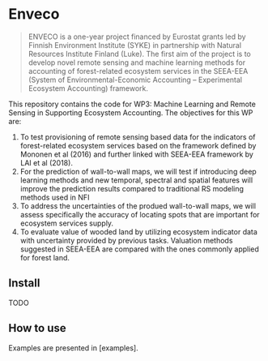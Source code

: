 # Enveco
> ENVECO is a one-year project financed by Eurostat grants led by Finnish Environment Institute (SYKE) in partnership with Natural Resources Institute Finland (Luke). The first aim of the project is to develop novel remote sensing and machine learning methods for accounting of forest-related ecosystem services in the SEEA-EEA (System of Environmental-Economic Accounting – Experimental Ecosystem Accounting) framework.


This repository contains the code for WP3: Machine Learning and Remote Sensing in Supporting Ecosystem Accounting. The objectives for this WP are:

1. To test provisioning of remote sensing based data for the indicators of forest-related ecosystem services based on the framework defined by Mononen et al (2016) and further linked with SEEA-EEA framework by LAI et al (2018).
2. For the prediction of wall-to-wall maps, we will test if introducing deep learning methods and new temporal, spectral and spatial features will improve the prediction results compared to traditional RS modeling methods used in NFI
3. To address the uncertainties of the produed wall-to-wall maps, we will assess specifically the accuracy of locating spots that are important for ecosystem services supply.
4. To evaluate value of wooded land by utilizing ecosystem indicator data with uncertainty provided by previous tasks. Valuation methods suggested in SEEA-EEA are compared with the ones commonly applied for forest land.

## Install

TODO

## How to use

Examples are presented in [examples].
